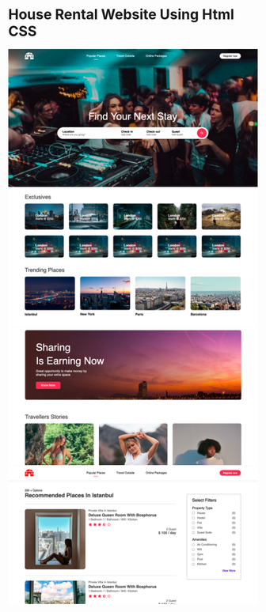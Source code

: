# House Rental Website Using Html CSS
![house-rental-website-using-html-css](/example1.png)
![house-rental-website-using-html-css](/example2.png)
![house-rental-website-using-html-css](/example3.png)
![house-rental-website-using-html-css](/example4.png)
